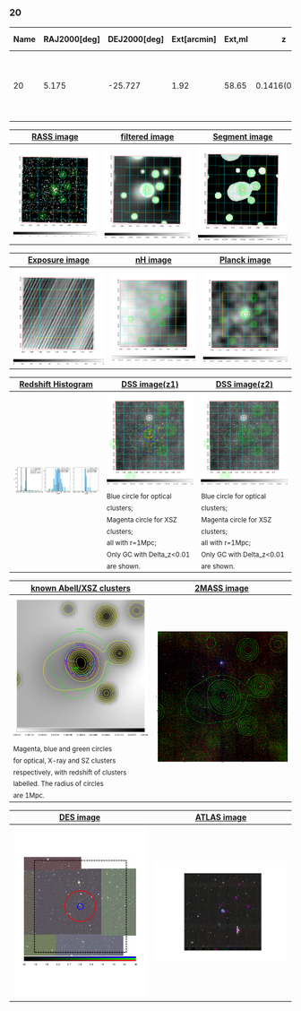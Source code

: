 <div STYLE="page-break-after: always;"></div>

### 20

|Name|RAJ2000[deg]|DEJ2000[deg] |Ext[arcmin]| Ext,ml | z | z_src| C|GC(XSZ,Delta_z<0.01)| GC(OPT,Delta_z<0.01)|GC| R_sig[arcmin] | R500[arcmin] | R500[Mpc]| CRsig[c/s] | CR500[c/s] |L500[1E44 erg/s]|F500[1E-12 erg/s/cm^2]| M500[1E14 Msun]|Tx[keV]|Cnt_sig|Beta|Rc[arcmin]|Comment|Alias|
|---|---|---|---|---|---|------|---|--------|---------|----------|---|---|---|---|---|---|---|---|---|---|---|---|---|---|
|20| 5.175| -25.727| 1.92| 58.65| 0.1416(0.005)| z1, z_xsz| B| MCXC, PSZ2, Tar| A, W| A, MCXC, N, PSZ2, SWXCS, Tar, W, XB| 18.775| 7.987| 1.194| 0.462(0.075)| 0.422(0.069)| 4.511(0.441)| 8.407(0.821)| 5.55(0.26)| 6.45(0.19)| 145.8| 0.536(-0.022+0.030)| 2.120(-0.352+0.460)| -| k201|

|[RASS image](../image/20/20_img.pdf)|[filtered image](../image/20/20_fil.pdf)|[Segment image](../image/20/20_seg.pdf)|
|-------------------|--------------------|-------------------|
| <img src="../image/20/20_img.png" width="300">  | <img src="../image/20/20_fil.png" width="300">   | <img src="../image/20/20_seg.png" width="300">  |

|[Exposure image](../image/20/20_mex.pdf)| [nH image](../image/20/20_nh.pdf)| [Planck image](../image/20/20_p.pdf)|
|-------------------|--------------------|-------------------|
|<img src="../image/20/20_mex.png" width="300">   | <img src="../image/20/20_nh.png" width="300">    | <img src="../image/20/20_p.png" width="300"> |

|[Redshift Histogram](../image/20/20_zg.pdf) | [DSS image(z1)](../image/20/20_dss_z1.pdf)      |  [DSS image(z2)](../image/20/20_dss_z2.pdf)    |
|-------------------|--------------------|-------------------|
|<img src="../image/20/20_zg.png" width="300"> |<img src="../image/20/20_dss_z1.png" width="300"> <sub><br>Blue circle for optical clusters; <br>Magenta circle for XSZ clusters; <br>all with r=1Mpc; <br>Only GC with Delta_z<0.01 are shown. </sub>| <img src="../image/20/20_dss_z2.png" width="300"><sub><br>Blue circle for optical clusters; <br>Magenta circle for XSZ clusters; <br>all with r=1Mpc; <br>Only GC with Delta_z<0.01 are shown. </sub> |

|[known Abell/XSZ clusters](../image/20/20_gc.pdf) | [2MASS image](../image/20/20_2mass.pdf)      |
|-------------------|-------------------|
|<img src=../image/20/20_gc.png width="300"> <br><sub>Magenta, blue and green circles <br>for optical, X-ray and SZ clusters <br>respectively, with redshift of clusters <br>labelled. The radius of circles <br>are 1Mpc.</sub>|<img src="../image/20/20_2mass.png" width="300">  |

|[DES image](../image/20/20_des.pdf)   |[ATLAS image](../image/20/20_s.pdf)        |
|-------------------|-------------------|
| <img src="../image/20/20_des.pdf" width="300">  | <img src="../image/20/20_s.pdf" width="300">  |

